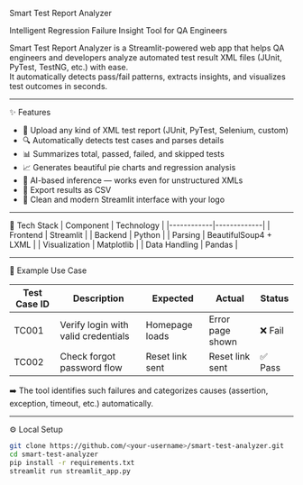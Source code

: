  Smart Test Report Analyzer

 Intelligent Regression Failure Insight Tool for QA Engineers

Smart Test Report Analyzer is a Streamlit-powered web app that helps QA engineers and developers analyze automated test result XML files (JUnit, PyTest, TestNG, etc.) with ease.  
It automatically detects pass/fail patterns, extracts insights, and visualizes test outcomes in seconds.

---

 ✨ Features
- 📂 Upload any kind of XML test report (JUnit, PyTest, Selenium, custom)
- 🔍 Automatically detects test cases and parses details
- 📊 Summarizes total, passed, failed, and skipped tests
- 📈 Generates beautiful pie charts and regression analysis
- 🧠 AI-based inference — works even for unstructured XMLs
- 💾 Export results as CSV
- 🎨 Clean and modern Streamlit interface with your logo

---

 🧰 Tech Stack
| Component | Technology |
|------------|-------------|
| Frontend | Streamlit |
| Backend | Python |
| Parsing | BeautifulSoup4 + LXML |
| Visualization | Matplotlib |
| Data Handling | Pandas |

---

 🧪 Example Use Case

| Test Case ID | Description | Expected | Actual | Status |
|---------------|-------------|-----------|---------|--------|
| TC001 | Verify login with valid credentials | Homepage loads | Error page shown | ❌ Fail |
| TC002 | Check forgot password flow | Reset link sent | Reset link sent | ✅ Pass |

➡️ The tool identifies such failures and categorizes causes (assertion, exception, timeout, etc.) automatically.

---

 ⚙️ Local Setup

```bash
git clone https://github.com/<your-username>/smart-test-analyzer.git
cd smart-test-analyzer
pip install -r requirements.txt
streamlit run streamlit_app.py
